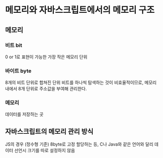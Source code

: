 # 메모리와 자바스크립트에서의 메모리 구조

## 메모리
### 비트 bit
0 or 1로 표현이 가능한 가장 작은 메모리 단위
### 바이트 byte
8개의 비트 단위로 합쳐진 단위
비트를 하나씩 탐색하는 것이 비효율적이므로, 메모리 내에서 8개 단위로 주소값을 부여해 관리한다.
### 메모리
데이터를 저장하는 곳

## 자바스크립트의 메모리 관리 방식
JS의 경우 (정수형 기준) 8byte로 고정 할당하는 등, C나 Java와 같은 언어와 달리 데이터 선언시 크기를 따로 설정하지 않음
